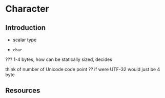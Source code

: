# Character



## Introduction

- scalar type

- `char`

??? 1-4 bytes, how can be statically sized, decides

think of number of Unicode code point
?? if were UTF-32 would just be 4 byte



## Resources
